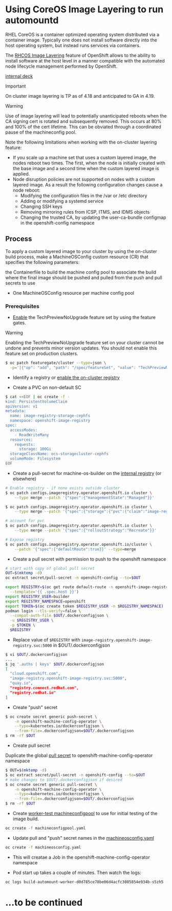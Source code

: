 # Using CoreOS Image Layering to run automountd

RHEL CoreOS is a container optimized operating system distributed via a container image. Typically one does not install software directly into the host operating system, but instead runs services via containers.

The [RHCOS Image Layering](https://docs.redhat.com/en/documentation/openshift_container_platform/4.18/html/machine_configuration/mco-coreos-layering) feature of OpenShift allows to the ability to install software at the host level in a manner compatible with the automated node lifecycle management performed by OpenShift.

[internal deck](https://docs.google.com/presentation/d/14rIn35xjR8cptqzYwDoFO6IOWIUNkSBZG3K2-5WJKok/edit?slide=id.g547716335e_0_220#slide=id.g547716335e_0_220)

> [!IMPORTANT]
> On cluster image layering is TP as of 4.18 and anticipated to GA in 4.19.

> [!WARNING]
> Use of image layering will lead to potentially unanticipated reboots when the CA signing cert is rotated and subsequently removed. This occurs at 80% and 100% of the cert lifetime.
> This can be obviated through a coordinated pause of the machineconfig pool.


Note the following limitations when working with the on-cluster layering feature:

* If you scale up a machine set that uses a custom layered image, the nodes reboot two times. The first, when the node is initially created with the base image and a second time when the custom layered image is applied.
* Node disruption policies are not supported on nodes with a custom layered image. As a result the following configuration changes cause a node reboot:
    * Modifying the configuration files in the /var or /etc directory
    * Adding or modifying a systemd service
    * Changing SSH keys
    * Removing mirroring rules from ICSP, ITMS, and IDMS objects
    * Changing the trusted CA, by updating the user-ca-bundle configmap in the openshift-config namespace

## Process

To apply a custom layered image to your cluster by using the on-cluster build process, make a MachineOSConfig custom resource (CR) that specifies the following parameters:

the Containerfile to build
the machine config pool to associate the build
where the final image should be pushed and pulled from
the push and pull secrets to use

* One MachineOSConfig resource per machine config pool

### Prerequisites

* [Enable](https://docs.redhat.com/en/documentation/openshift_container_platform/4.18/html/nodes/working-with-clusters#nodes-cluster-enabling) the TechPreviewNoUpgrade feature set by using the feature gates. 

> [!WARNING]
> Enabling the TechPreviewNoUpgrade feature set on your cluster cannot be undone and prevents minor version updates. You should not enable this feature set on production clusters.

```bash
$ oc patch featuregate/cluster --type=json \
  -p='[{"op": "add", "path": "/spec/featureSet", "value": "TechPreviewNoUpgrade"}]'
```

* Identify a registry or [enable the on-cluster registry](https://docs.redhat.com/en/documentation/openshift_container_platform/4.18/html/registry/setting-up-and-configuring-the-registry#configuring-registry-storage-baremetal)

* Create a PVC on non-default SC

```bash
$ cat <<EOF | oc create -f -
kind: PersistentVolumeClaim
apiVersion: v1
metadata:
  name: image-registry-storage-cephfs
  namespace: openshift-image-registry
spec:
  accessModes:
    - ReadWriteMany
  resources:
    requests:
      storage: 100Gi
  storageClassName: ocs-storagecluster-cephfs
  volumeMode: Filesystem
EOF
```

* Create a pull-secret for machine-os-builder on the [internal registry](https://docs.redhat.com/en/documentation/openshift_container_platform/4.18/html/registry/securing-exposing-registry#securing-exposing-registry) (or elsewhere)

```bash
# Enable registry - if none exists outside cluster
$ oc patch configs.imageregistry.operator.openshift.io cluster \
    --type merge --patch '{"spec":{"managementState":"Managed"}}'

$ oc patch configs.imageregistry.operator.openshift.io cluster \
    --type merge --patch '{"spec":{"storage":{"pvc":{"claim":"image-registry-storage-cephfs"}}}}'

# account for pvc
$ oc patch configs.imageregistry.operator.openshift.io cluster \
    --type merge --patch '{"spec":{"rolloutStrategy":"Recreate"}}'

# Expose registry
$ oc patch configs.imageregistry.operator.openshift.io/cluster \
    --patch '{"spec":{"defaultRoute":true}}' --type=merge
```

* Create a pull secret with permission to push to the openshift namespace

```bash
# start with copy of global pull secret
OUT=$(mktemp -d)
oc extract secret/pull-secret -n openshift-config --to=$OUT

export REGISTRY=$(oc get route default-route -n openshift-image-registry \
  --template='{{ .spec.host }}')
export REGISTRY_USER=builder
export REGISTRY_NAMESPACE=openshift
export TOKEN=$(oc create token $REGISTRY_USER -n $REGISTRY_NAMESPACE)
podman login --tls-verify=false \
  --compat-auth-file $OUT/.dockerconfigjson \
  -u $REGISTRY_USER \
  -p $TOKEN \
  $REGISTRY
```

* Replace value of `$REGISTRY` with `image-registry.openshift-image-registry.svc:5000` in  $OUT/.dockerconfigjson

```bash
$ vi $OUT/.dockerconfigjson
...
$ jq '.auths | keys' $OUT/.dockerconfigjson
[
  "cloud.openshift.com",
  "image-registry.openshift-image-registry.svc:5000",
  "quay.io",
  "registry.connect.redhat.com",
  "registry.redhat.io"
]
```

* Create "push" secret

```bash
$ oc create secret generic push-secret \
    -n openshift-machine-config-operator \
    --type=kubernetes.io/dockerconfigjson \
    --from-file=.dockerconfigjson=$OUT/.dockerconfigjson
$ rm -rf $OUT
```

* Create pull secret

Duplicate the global [pull secret](https://docs.redhat.com/en/documentation/openshift_container_platform/4.18/html/images/managing-images#using-image-pull-secrets) to openshift-machine-config-operator namespace

```bash
$ OUT=$(mktemp -d)
$ oc extract secret/pull-secret -n openshift-config --to=$OUT
# make changes to $OUT/.dockerconfigjson if desired
$ oc create secret generic pull-secret \
    -n openshift-machine-config-operator \
    --type=kubernetes.io/dockerconfigjson \
    --from-file=.dockerconfigjson=$OUT/.dockerconfigjson
$ rm -rf $OUT
```


* Create [worker-test machineconfigpool](machineconfigpool.yaml) to use for initial testing of the image build.

```bash
oc create -f machineconfigpool.yaml
```

* Update pull and "push" secret names in the [machineosconfig.yaml](machineosconfig.yaml)

```bash
oc create -f machineosconfig.yaml
```

* This will creatae a Job in the openshift-machine-config-operator namespace

* Pod start up takes a couple of minutes. Then watch the logs:

```bash
oc logs build-automount-worker-d0d785ce78be06d4acfc3085854e934b-s5zh5 -n openshift-machine-config-operator -f
```

# ...to be continued